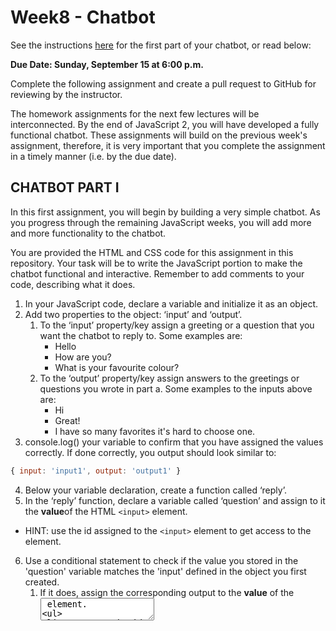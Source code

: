 # Week8 - Chatbot

See the instructions [here](https://docs.google.com/document/d/1123vh08osRkCyqsnyR0SQMC1n4l0DlDIS0OYSrPSlY0/edit?usp=sharing) for the first part of your chatbot, or read below:

**Due Date: Sunday, September 15 at 6:00 p.m.**

Complete the following assignment and create a pull request to GitHub for reviewing by the instructor. 

The homework assignments for the next few lectures will be interconnected. By the end of JavaScript 2, you will have developed a fully functional chatbot. These assignments will build on the previous week's assignment, therefore, it is very important that you complete the assignment in a timely manner (i.e. by the due date).

## CHATBOT PART I

In this first assignment, you will begin by building a very simple chatbot. As you progress through the remaining JavaScript weeks, you will add more and more functionality to the chatbot.

You are provided the HTML and CSS code for this assignment in this repository. Your task will be to write the JavaScript portion to make the chatbot functional and interactive. Remember to add comments to your code, describing what it does.

1. In your JavaScript code, declare a variable and initialize it as an object.
2. Add two properties to the object: ‘input’ and ‘output’.
    1. To the ‘input’ property/key assign a greeting or a question that you want the chatbot to reply to. Some examples are:
        *   Hello
        *   How are you?
        *   What is your favourite colour?
    2. To the ‘output’ property/key assign answers to the greetings or questions you wrote in part a. Some examples to the inputs above are:
        *   Hi
        *   Great!
        *   I have so many favorites it's hard to choose one.
3. console.log() your variable to confirm that you have assigned the values correctly. If done correctly, you output should look similar to:
```js
{ input: 'input1', output: 'output1' }
```

4. Below your variable declaration, create a function called ‘reply’.
5. In the ‘reply’ function, declare a variable called ‘question’ and assign to it the **value**of the HTML `<input>` element. 
  - HINT: use the id assigned to the `<input>` element to get access to the element.
6. Use a conditional statement to check if the value you stored in the 'question' variable matches the 'input' defined in the object you first created.
     1. If it does, assign the corresponding output to the **value** of the <textarea> element. 
         - HINT: use the id assigned to the `<textarea>` element to get access to the element.
     2. if it does not, assign the string "I don't understand that command. Please enter another." to the **value** of the `<textarea>` element.
  - HINT: use the id assigned to the `<textarea>` element to get access to the element.
7. Below your 'reply' function, attach a 'click' event listener to the `<button>` element defined in the HTML file. 
  - HINT: use the id assigned to the `<button>` element to get access to the element.
8. Save your JavaScript code. You now have a functional simple chatbot. Try it out by opening the 'index.html' file in your browser. REMEMBER to include your JavaScript code in the ‘index.html’ file either internally or externally.

### SUBMISSION

Before submitting your assignment, remember to organize your code according to the best practices for structuring code files, as explained in the class. This means:

*   HTML, CSS, and JS code should be in separate files
*   All files should be organized into their respective folders

### EVALUATION

When evaluating this assignment, we will be looking for:

*   Proper code formatting
*   Correct structuring of code files
*   Descriptive comments within code
*   Functionality of the chatbot (if it’s working or not)

### BONUS

Try out different ‘input’ and ‘output’ statements with the chatbot. 
Add your own CSS and/or restructure the HTML to your liking. Make your chatbot unique!

HINT: you will need these in part 2.
